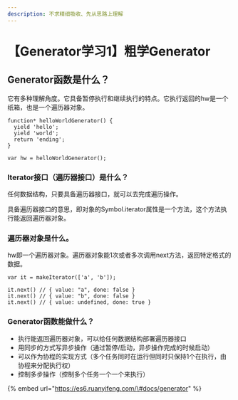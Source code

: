 ```yaml
---
description: 不求精细吸收、先从思路上理解
---
```


# 【Generator学习1】粗学Generator

## Generator函数是什么？

它有多种理解角度。它具备暂停执行和继续执行的特点。它执行返回的hw是一个纸箱，也是一个遍历器对象。

```text
function* helloWorldGenerator() {
  yield 'hello';
  yield 'world';
  return 'ending';
}

var hw = helloWorldGenerator();
```

### Iterator接口（遍历器接口）是什么？

任何数据结构，只要具备遍历器接口，就可以去完成遍历操作。

具备遍历器接口的意思，即对象的Symbol.iterator属性是一个方法，这个方法执行能返回遍历器对象。

### 遍历器对象是什么。

hw即一个遍历器对象。遍历器对象能1次或者多次调用next方法，返回特定格式的数据。

```text
var it = makeIterator(['a', 'b']);

it.next() // { value: "a", done: false }
it.next() // { value: "b", done: false }
it.next() // { value: undefined, done: true }
```

### Generator函数能做什么？

* 执行能返回遍历器对象，可以给任何数据结构部署遍历器接口
* 用同步的方式写异步操作（通过暂停/启动，异步操作完成的时候启动）
* 可以作为协程的实现方式（多个任务同时在运行但同时只保持1个在执行，由协程来分配执行权）
* 控制多步操作（控制多个任务一个一个来执行）

{% embed url="https://es6.ruanyifeng.com/\#docs/generator" %}



